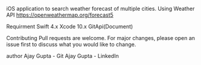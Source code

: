 iOS application to search weather forecast of multiple cities.
Using Weather API https://openweathermap.org/forecast5


Requirment
Swift 4.x
Xcode 10.x
GitApi(Document)

Contributing
Pull requests are welcome. For major changes, please open an issue first to discuss what you would like to change.

author
Ajay Gupta - Git
Ajay Gupta - LinkedIn
